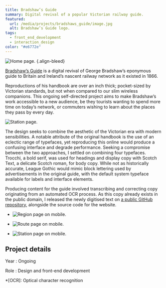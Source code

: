 ```yaml
---
title: Bradshaw’s Guide
summary: Digital revival of a popular Victorian railway guide.
featured:
  url: /media/projects/bradshaws_guide/image.jpg
  alt: Bradshaw’s Guide logo.
tags:
  - front_end_development
  - interaction_design
color: "#e6772e"
---
```


![Home page.](/media/projects/bradshaws_guide/homepage.png#screenshot)
{.align-bleed}

[Bradshaw’s Guide][1] is a digital revival of George Bradshaw’s eponymous guide to Britain and Ireland’s nascent railway network as it existed in 1866.

Reproductions of his handbook are over an inch thick; pocket-sized by Victorian standards, but not when compared to our slim wireless companions. This ongoing self-directed project aims to make Bradshaw’s work accessible to a new audience, be they tourists wanting to spend more time on today’s network, or commuters wishing to learn about the places they pass by every day.

![Station page.](/media/projects/bradshaws_guide/station.png#screenshot "Station pages feature photochrom images sourced from the Library of Congress.")

The design seeks to combine the aesthetic of the Victorian era with modern sensibilities. A notable attribute of the original handbook is the use of an eclectic range of typefaces, yet reproducing this online would produce a confusing interface and degrade performance. Seeking a compromise between the two approaches, I settled on combining four typefaces. Trocchi, a bold serif, was used for headings and display copy with Scotch Text, a delicate Scotch roman, for body copy. While not as historically accurate, League Gothic would mimic block lettering used by advertisements in the original guide, with the default system typeface available for labels and interface elements.

Producing content for the guide involved transcribing and correcting copy originating from an automated OCR process. As this copy already exists in the public domain, I released the newly digitised text on [a public GitHub repository][2], alongside the source code for the website.

- ![Region page on mobile.](/media/projects/bradshaws_guide/mobile_region.png#screenshot)

- ![Route page on mobile.](/media/projects/bradshaws_guide/mobile_route.png#screenshot)

- ![Station page on mobile.](/media/projects/bradshaws_guide/mobile_station.png#screenshot)

## Project details

Year
: Ongoing

Role
: Design and front-end development

[1]: https://bradshaws.guide
[2]: https://github.com/bradshawsguide

*[OCR]: Optical character recognition
